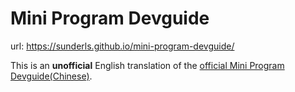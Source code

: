 # Mini Program Devguide

url: https://sunderls.github.io/mini-program-devguide/

This is an **unofficial** English translation of the [official Mini Program Devguide(Chinese)](https://developers.weixin.qq.com/ebook?action=get_post_info&token=935589521&volumn=1&lang=zh_CN&book=miniprogram&docid=0008aeea9a8978ab0086a685851c0a).


